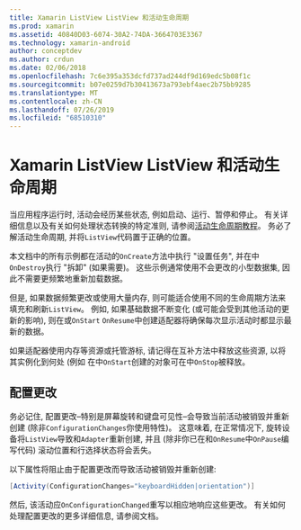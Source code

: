 ```yaml
---
title: Xamarin ListView ListView 和活动生命周期
ms.prod: xamarin
ms.assetid: 40840D03-6074-30A2-74DA-3664703E3367
ms.technology: xamarin-android
author: conceptdev
ms.author: crdun
ms.date: 02/06/2018
ms.openlocfilehash: 7c6e395a353dcfd737ad244df9d169edc5b08f1c
ms.sourcegitcommit: b07e0259d7b30413673a793ebf4aec2b75bb9285
ms.translationtype: MT
ms.contentlocale: zh-CN
ms.lasthandoff: 07/26/2019
ms.locfileid: "68510310"
---
```

# <a name="xamarinandroid-listview-and-the-activity-lifecycle"></a>Xamarin ListView ListView 和活动生命周期

当应用程序运行时, 活动会经历某些状态, 例如启动、运行、暂停和停止。 有关详细信息以及有关如何处理状态转换的特定准则, 请参阅[活动生命周期教程](~/android/app-fundamentals/activity-lifecycle/index.md)。
务必了解活动生命周期, 并将`ListView`代码置于正确的位置。

本文档中的所有示例都在活动的`OnCreate`方法中执行 "设置任务", 并在中`OnDestroy`执行 "拆卸" (如果需要)。 这些示例通常使用不会更改的小型数据集, 因此不需要更频繁地重新加载数据。

但是, 如果数据频繁更改或使用大量内存, 则可能适合使用不同的生命周期方法来填充和刷新`ListView`。 例如, 如果基础数据不断变化 (或可能会受到其他活动的更新的影响), 则在或`OnStart` `OnResume`中创建适配器将确保每次显示活动时都显示最新的数据。

如果适配器使用内存等资源或托管游标, 请记得在互补方法中释放这些资源, 以将其实例化到何处 (例如 在中`OnStart`创建的对象可在中`OnStop`被释放。


## <a name="configuration-changes"></a>配置更改

务必记住, 配置更改&ndash;特别是屏幕旋转和键盘可见性&ndash;会导致当前活动被销毁并重新创建 (除非`ConfigurationChanges`你使用特性)。 这意味着, 在正常情况下, 旋转设备将`ListView`导致和`Adapter`重新创建, 并且 (除非你已在和`OnResume`中`OnPause`编写代码) 滚动位置和行选择状态将会丢失。

以下属性将阻止由于配置更改而导致活动被销毁并重新创建:

```csharp
[Activity(ConfigurationChanges="keyboardHidden|orientation")]
```

然后, 该活动应`OnConfigurationChanged`重写以相应地响应这些更改。 有关如何处理配置更改的更多详细信息, 请参阅文档。

